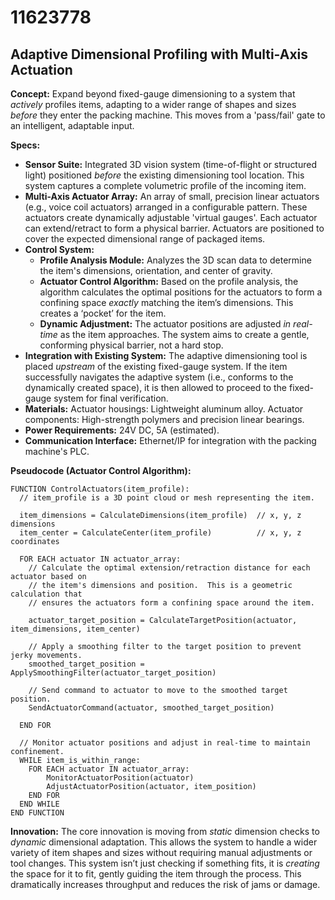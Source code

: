 # 11623778

## Adaptive Dimensional Profiling with Multi-Axis Actuation

**Concept:** Expand beyond fixed-gauge dimensioning to a system that *actively* profiles items, adapting to a wider range of shapes and sizes *before* they enter the packing machine. This moves from a 'pass/fail' gate to an intelligent, adaptable input.

**Specs:**

*   **Sensor Suite:** Integrated 3D vision system (time-of-flight or structured light) positioned *before* the existing dimensioning tool location. This system captures a complete volumetric profile of the incoming item.
*   **Multi-Axis Actuator Array:**  An array of small, precision linear actuators (e.g., voice coil actuators) arranged in a configurable pattern. These actuators create dynamically adjustable 'virtual gauges'. Each actuator can extend/retract to form a physical barrier.  Actuators are positioned to cover the expected dimensional range of packaged items.
*   **Control System:**
    *   **Profile Analysis Module:**  Analyzes the 3D scan data to determine the item's dimensions, orientation, and center of gravity.
    *   **Actuator Control Algorithm:**  Based on the profile analysis, the algorithm calculates the optimal positions for the actuators to form a confining space *exactly* matching the item’s dimensions. This creates a ‘pocket’ for the item.
    *   **Dynamic Adjustment:** The actuator positions are adjusted *in real-time* as the item approaches. The system aims to create a gentle, conforming physical barrier, not a hard stop.
*   **Integration with Existing System:** The adaptive dimensioning tool is placed *upstream* of the existing fixed-gauge system. If the item successfully navigates the adaptive system (i.e., conforms to the dynamically created space), it is then allowed to proceed to the fixed-gauge system for final verification.
*   **Materials:** Actuator housings: Lightweight aluminum alloy. Actuator components: High-strength polymers and precision linear bearings.
*   **Power Requirements:** 24V DC, 5A (estimated).
*   **Communication Interface:** Ethernet/IP for integration with the packing machine's PLC.

**Pseudocode (Actuator Control Algorithm):**

```
FUNCTION ControlActuators(item_profile):
  // item_profile is a 3D point cloud or mesh representing the item.

  item_dimensions = CalculateDimensions(item_profile)  // x, y, z dimensions
  item_center = CalculateCenter(item_profile)          // x, y, z coordinates

  FOR EACH actuator IN actuator_array:
    // Calculate the optimal extension/retraction distance for each actuator based on
    // the item's dimensions and position.  This is a geometric calculation that
    // ensures the actuators form a confining space around the item.

    actuator_target_position = CalculateTargetPosition(actuator, item_dimensions, item_center)

    // Apply a smoothing filter to the target position to prevent jerky movements.
    smoothed_target_position = ApplySmoothingFilter(actuator_target_position)

    // Send command to actuator to move to the smoothed target position.
    SendActuatorCommand(actuator, smoothed_target_position)

  END FOR

  // Monitor actuator positions and adjust in real-time to maintain confinement.
  WHILE item_is_within_range:
    FOR EACH actuator IN actuator_array:
        MonitorActuatorPosition(actuator)
        AdjustActuatorPosition(actuator, item_position)
    END FOR
  END WHILE
END FUNCTION
```

**Innovation:** The core innovation is moving from *static* dimension checks to *dynamic* dimensional adaptation. This allows the system to handle a wider variety of item shapes and sizes without requiring manual adjustments or tool changes.  This system isn’t just checking if something fits, it is *creating* the space for it to fit, gently guiding the item through the process. This dramatically increases throughput and reduces the risk of jams or damage.